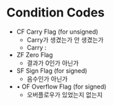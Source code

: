 # Condition Codes
- CF Carry Flag (for unsigned) 
	- Carry가 생겼는가 안 생겼는가
	- Carry : 
- ZF Zero Flag
	- 결과가 0인가 아닌가
- SF Sign Flag (for signed)
	- 음수인가 아닌가
- • OF Overflow Flag (for signed)
	- 오버플로우가 있었는지 없는지


